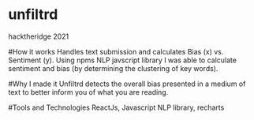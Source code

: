 # unfiltrd
hacktheridge 2021

#How it works
Handles text submission and calculates Bias (x) vs. Sentiment (y). Using npms NLP javscript library I was able to calculate sentiment and bias (by determining the clustering of key words).

#Why I made it
Unfiltrd detects the overall bias presented in a medium of text to better inform you of what you are reading.

#Tools and Technologies
ReactJs, Javascript NLP library, recharts
